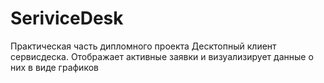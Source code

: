 # SeriviceDesk

Практическая часть дипломного проекта
Десктопный клиент сервисдеска. Отображает активные заявки и визуализирует данные о них в виде графиков
